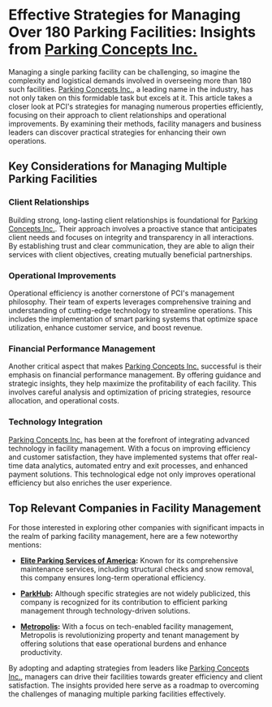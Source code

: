 # Effective Strategies for Managing Over 180 Parking Facilities: Insights from [Parking Concepts Inc.](/dir/parking_concepts_inc)

Managing a single parking facility can be challenging, so imagine the complexity and logistical demands involved in overseeing more than 180 such facilities. [Parking Concepts Inc.](/dir/parking_concepts_inc), a leading name in the industry, has not only taken on this formidable task but excels at it. This article takes a closer look at PCI's strategies for managing numerous properties efficiently, focusing on their approach to client relationships and operational improvements. By examining their methods, facility managers and business leaders can discover practical strategies for enhancing their own operations.

## Key Considerations for Managing Multiple Parking Facilities

### Client Relationships

Building strong, long-lasting client relationships is foundational for [Parking Concepts Inc.](/dir/parking_concepts_inc). Their approach involves a proactive stance that anticipates client needs and focuses on integrity and transparency in all interactions. By establishing trust and clear communication, they are able to align their services with client objectives, creating mutually beneficial partnerships.

### Operational Improvements

Operational efficiency is another cornerstone of PCI's management philosophy. Their team of experts leverages comprehensive training and understanding of cutting-edge technology to streamline operations. This includes the implementation of smart parking systems that optimize space utilization, enhance customer service, and boost revenue. 

### Financial Performance Management

Another critical aspect that makes [Parking Concepts Inc.](/dir/parking_concepts_inc) successful is their emphasis on financial performance management. By offering guidance and strategic insights, they help maximize the profitability of each facility. This involves careful analysis and optimization of pricing strategies, resource allocation, and operational costs.

### Technology Integration

[Parking Concepts Inc.](/dir/parking_concepts_inc) has been at the forefront of integrating advanced technology in facility management. With a focus on improving efficiency and customer satisfaction, they have implemented systems that offer real-time data analytics, automated entry and exit processes, and enhanced payment solutions. This technological edge not only improves operational efficiency but also enriches the user experience.

## Top Relevant Companies in Facility Management

For those interested in exploring other companies with significant impacts in the realm of parking facility management, here are a few noteworthy mentions:

- **[Elite Parking Services of America](/dir/elite_parking_services_of_america):** Known for its comprehensive maintenance services, including structural checks and snow removal, this company ensures long-term operational efficiency.

- **[ParkHub](/dir/parkhub):** Although specific strategies are not widely publicized, this company is recognized for its contribution to efficient parking management through technology-driven solutions.

- **[Metropolis](/dir/metropolis):** With a focus on tech-enabled facility management, Metropolis is revolutionizing property and tenant management by offering solutions that ease operational burdens and enhance productivity.

By adopting and adapting strategies from leaders like [Parking Concepts Inc.](/dir/parking_concepts_inc), managers can drive their facilities towards greater efficiency and client satisfaction. The insights provided here serve as a roadmap to overcoming the challenges of managing multiple parking facilities effectively.
